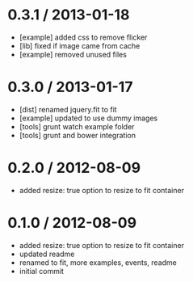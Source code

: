 
0.3.1 / 2013-01-18 
==================

  * [example] added css to remove flicker
  * [lib] fixed if image came from cache
  * [example] removed unused files

0.3.0 / 2013-01-17 
==================

  * [dist] renamed jquery.fit to fit
  * [example] updated to use dummy images
  * [tools] grunt watch example folder
  * [tools] grunt and bower integration

0.2.0 / 2012-08-09 
==================

  * added resize: true option to resize to fit container

0.1.0 / 2012-08-09 
==================

  * added resize: true option to resize to fit container
  * updated readme
  * renamed to fit, more examples, events, readme
  * initial commit
